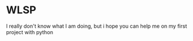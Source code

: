 # WLSP
I really don't know what I am doing, but i hope you can help me on my first project with python 
